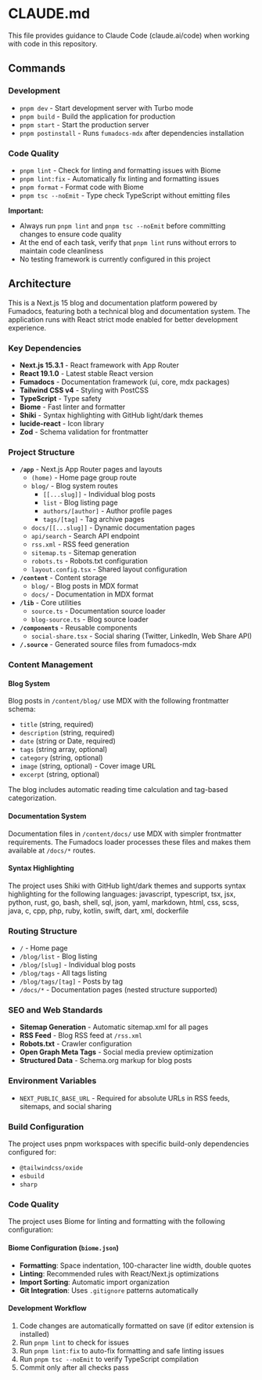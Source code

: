 # CLAUDE.md

This file provides guidance to Claude Code (claude.ai/code) when working with code in this repository.

## Commands

### Development
- `pnpm dev` - Start development server with Turbo mode
- `pnpm build` - Build the application for production
- `pnpm start` - Start the production server
- `pnpm postinstall` - Runs `fumadocs-mdx` after dependencies installation

### Code Quality
- `pnpm lint` - Check for linting and formatting issues with Biome
- `pnpm lint:fix` - Automatically fix linting and formatting issues
- `pnpm format` - Format code with Biome
- `pnpm tsc --noEmit` - Type check TypeScript without emitting files

**Important:**
- Always run `pnpm lint` and `pnpm tsc --noEmit` before committing changes to ensure code quality
- At the end of each task, verify that `pnpm lint` runs without errors to maintain code cleanliness
- No testing framework is currently configured in this project

## Architecture

This is a Next.js 15 blog and documentation platform powered by Fumadocs, featuring both a technical blog and documentation system. The application runs with React strict mode enabled for better development experience.

### Key Dependencies
- **Next.js 15.3.1** - React framework with App Router
- **React 19.1.0** - Latest stable React version
- **Fumadocs** - Documentation framework (ui, core, mdx packages)
- **Tailwind CSS v4** - Styling with PostCSS
- **TypeScript** - Type safety
- **Biome** - Fast linter and formatter
- **Shiki** - Syntax highlighting with GitHub light/dark themes
- **lucide-react** - Icon library
- **Zod** - Schema validation for frontmatter

### Project Structure
- **`/app`** - Next.js App Router pages and layouts
  - `(home)` - Home page group route
  - `blog/` - Blog system routes
    - `[[...slug]]` - Individual blog posts
    - `list` - Blog listing page
    - `authors/[author]` - Author profile pages
    - `tags/[tag]` - Tag archive pages
  - `docs/[[...slug]]` - Dynamic documentation pages
  - `api/search` - Search API endpoint
  - `rss.xml` - RSS feed generation
  - `sitemap.ts` - Sitemap generation
  - `robots.ts` - Robots.txt configuration
  - `layout.config.tsx` - Shared layout configuration
- **`/content`** - Content storage
  - `blog/` - Blog posts in MDX format
  - `docs/` - Documentation in MDX format
- **`/lib`** - Core utilities
  - `source.ts` - Documentation source loader
  - `blog-source.ts` - Blog source loader
- **`/components`** - Reusable components
  - `social-share.tsx` - Social sharing (Twitter, LinkedIn, Web Share API)
- **`/.source`** - Generated source files from fumadocs-mdx

### Content Management

#### Blog System
Blog posts in `/content/blog/` use MDX with the following frontmatter schema:
- `title` (string, required)
- `description` (string, required)
- `date` (string or Date, required)
- `tags` (string array, optional)
- `category` (string, optional)
- `image` (string, optional) - Cover image URL
- `excerpt` (string, optional)

The blog includes automatic reading time calculation and tag-based categorization.

#### Documentation System
Documentation files in `/content/docs/` use MDX with simpler frontmatter requirements. The Fumadocs loader processes these files and makes them available at `/docs/*` routes.

#### Syntax Highlighting
The project uses Shiki with GitHub light/dark themes and supports syntax highlighting for the following languages:
javascript, typescript, tsx, jsx, python, rust, go, bash, shell, sql, json, yaml, markdown, html, css, scss, java, c, cpp, php, ruby, kotlin, swift, dart, xml, dockerfile

### Routing Structure
- `/` - Home page
- `/blog/list` - Blog listing
- `/blog/[slug]` - Individual blog posts
- `/blog/tags` - All tags listing
- `/blog/tags/[tag]` - Posts by tag
- `/docs/*` - Documentation pages (nested structure supported)

### SEO and Web Standards
- **Sitemap Generation** - Automatic sitemap.xml for all pages
- **RSS Feed** - Blog RSS feed at `/rss.xml`
- **Robots.txt** - Crawler configuration
- **Open Graph Meta Tags** - Social media preview optimization
- **Structured Data** - Schema.org markup for blog posts

### Environment Variables
- `NEXT_PUBLIC_BASE_URL` - Required for absolute URLs in RSS feeds, sitemaps, and social sharing

### Build Configuration
The project uses pnpm workspaces with specific build-only dependencies configured for:
- `@tailwindcss/oxide`
- `esbuild`
- `sharp`

### Code Quality

The project uses Biome for linting and formatting with the following configuration:

#### Biome Configuration (`biome.json`)
- **Formatting**: Space indentation, 100-character line width, double quotes
- **Linting**: Recommended rules with React/Next.js optimizations
- **Import Sorting**: Automatic import organization
- **Git Integration**: Uses `.gitignore` patterns automatically

#### Development Workflow
1. Code changes are automatically formatted on save (if editor extension is installed)
2. Run `pnpm lint` to check for issues
3. Run `pnpm lint:fix` to auto-fix formatting and safe linting issues
4. Run `pnpm tsc --noEmit` to verify TypeScript compilation
5. Commit only after all checks pass
